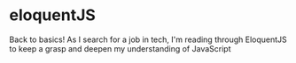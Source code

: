 # eloquentJS

Back to basics! As I search for a job in tech, I'm reading through EloquentJS to keep a grasp and deepen my understanding of JavaScript
